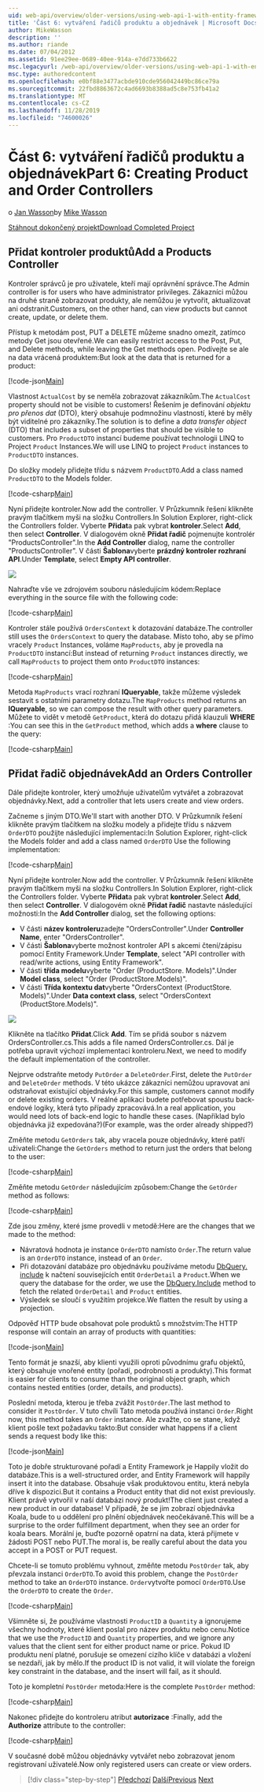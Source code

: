 ```yaml
---
uid: web-api/overview/older-versions/using-web-api-1-with-entity-framework-5/using-web-api-with-entity-framework-part-6
title: 'Část 6: vytváření řadičů produktu a objednávek | Microsoft Docs'
author: MikeWasson
description: ''
ms.author: riande
ms.date: 07/04/2012
ms.assetid: 91ee29ee-0689-40ee-914a-e7dd733b6622
msc.legacyurl: /web-api/overview/older-versions/using-web-api-1-with-entity-framework-5/using-web-api-with-entity-framework-part-6
msc.type: authoredcontent
ms.openlocfilehash: e0bf88e3477acbde910cde956042449bc86ce79a
ms.sourcegitcommit: 22fbd8863672c4ad6693b8388ad5c8e753fb41a2
ms.translationtype: MT
ms.contentlocale: cs-CZ
ms.lasthandoff: 11/28/2019
ms.locfileid: "74600026"
---
```

# <a name="part-6-creating-product-and-order-controllers"></a><span data-ttu-id="317bb-102">Část 6: vytváření řadičů produktu a objednávek</span><span class="sxs-lookup"><span data-stu-id="317bb-102">Part 6: Creating Product and Order Controllers</span></span>

<span data-ttu-id="317bb-103">o [Jan Wasson](https://github.com/MikeWasson)</span><span class="sxs-lookup"><span data-stu-id="317bb-103">by [Mike Wasson](https://github.com/MikeWasson)</span></span>

[<span data-ttu-id="317bb-104">Stáhnout dokončený projekt</span><span class="sxs-lookup"><span data-stu-id="317bb-104">Download Completed Project</span></span>](https://code.msdn.microsoft.com/ASP-NET-Web-API-with-afa30545)

## <a name="add-a-products-controller"></a><span data-ttu-id="317bb-105">Přidat kontroler produktů</span><span class="sxs-lookup"><span data-stu-id="317bb-105">Add a Products Controller</span></span>

<span data-ttu-id="317bb-106">Kontroler správců je pro uživatele, kteří mají oprávnění správce.</span><span class="sxs-lookup"><span data-stu-id="317bb-106">The Admin controller is for users who have administrator privileges.</span></span> <span data-ttu-id="317bb-107">Zákazníci můžou na druhé straně zobrazovat produkty, ale nemůžou je vytvořit, aktualizovat ani odstranit.</span><span class="sxs-lookup"><span data-stu-id="317bb-107">Customers, on the other hand, can view products but cannot create, update, or delete them.</span></span>

<span data-ttu-id="317bb-108">Přístup k metodám post, PUT a DELETE můžeme snadno omezit, zatímco metody Get jsou otevřené.</span><span class="sxs-lookup"><span data-stu-id="317bb-108">We can easily restrict access to the Post, Put, and Delete methods, while leaving the Get methods open.</span></span> <span data-ttu-id="317bb-109">Podívejte se ale na data vrácená produktem:</span><span class="sxs-lookup"><span data-stu-id="317bb-109">But look at the data that is returned for a product:</span></span>

[!code-json[Main](using-web-api-with-entity-framework-part-6/samples/sample1.json?highlight=1)]

<span data-ttu-id="317bb-110">Vlastnost `ActualCost` by se neměla zobrazovat zákazníkům.</span><span class="sxs-lookup"><span data-stu-id="317bb-110">The `ActualCost` property should not be visible to customers!</span></span> <span data-ttu-id="317bb-111">Řešením je definování *objektu pro přenos dat* (DTO), který obsahuje podmnožinu vlastností, které by měly být viditelné pro zákazníky.</span><span class="sxs-lookup"><span data-stu-id="317bb-111">The solution is to define a *data transfer object* (DTO) that includes a subset of properties that should be visible to customers.</span></span> <span data-ttu-id="317bb-112">Pro `ProductDTO` instancí budeme používat technologii LINQ to Project `Product` Instances.</span><span class="sxs-lookup"><span data-stu-id="317bb-112">We will use LINQ to project `Product` instances to `ProductDTO` instances.</span></span>

<span data-ttu-id="317bb-113">Do složky modely přidejte třídu s názvem `ProductDTO`.</span><span class="sxs-lookup"><span data-stu-id="317bb-113">Add a class named `ProductDTO` to the Models folder.</span></span>

[!code-csharp[Main](using-web-api-with-entity-framework-part-6/samples/sample2.cs)]

<span data-ttu-id="317bb-114">Nyní přidejte kontroler.</span><span class="sxs-lookup"><span data-stu-id="317bb-114">Now add the controller.</span></span> <span data-ttu-id="317bb-115">V Průzkumník řešení klikněte pravým tlačítkem myši na složku Controllers.</span><span class="sxs-lookup"><span data-stu-id="317bb-115">In Solution Explorer, right-click the Controllers folder.</span></span> <span data-ttu-id="317bb-116">Vyberte **Přidat**a pak vybrat **kontroler**.</span><span class="sxs-lookup"><span data-stu-id="317bb-116">Select **Add**, then select **Controller**.</span></span> <span data-ttu-id="317bb-117">V dialogovém okně **Přidat řadič** pojmenujte kontrolér &quot;ProductsController&quot;.</span><span class="sxs-lookup"><span data-stu-id="317bb-117">In the **Add Controller** dialog, name the controller &quot;ProductsController&quot;.</span></span> <span data-ttu-id="317bb-118">V části **Šablona**vyberte **prázdný kontroler rozhraní API**.</span><span class="sxs-lookup"><span data-stu-id="317bb-118">Under **Template**, select **Empty API controller**.</span></span>

![](using-web-api-with-entity-framework-part-6/_static/image1.png)

<span data-ttu-id="317bb-119">Nahraďte vše ve zdrojovém souboru následujícím kódem:</span><span class="sxs-lookup"><span data-stu-id="317bb-119">Replace everything in the source file with the following code:</span></span>

[!code-csharp[Main](using-web-api-with-entity-framework-part-6/samples/sample3.cs)]

<span data-ttu-id="317bb-120">Kontroler stále používá `OrdersContext` k dotazování databáze.</span><span class="sxs-lookup"><span data-stu-id="317bb-120">The controller still uses the `OrdersContext` to query the database.</span></span> <span data-ttu-id="317bb-121">Místo toho, aby se přímo vracely `Product` Instances, voláme `MapProducts`, aby je provedla na `ProductDTO` instancí:</span><span class="sxs-lookup"><span data-stu-id="317bb-121">But instead of returning `Product` instances directly, we call `MapProducts` to project them onto `ProductDTO` instances:</span></span>

[!code-csharp[Main](using-web-api-with-entity-framework-part-6/samples/sample4.cs?highlight=1)]

<span data-ttu-id="317bb-122">Metoda `MapProducts` vrací rozhraní **IQueryable**, takže můžeme výsledek sestavit s ostatními parametry dotazu.</span><span class="sxs-lookup"><span data-stu-id="317bb-122">The `MapProducts` method returns an **IQueryable**, so we can compose the result with other query parameters.</span></span> <span data-ttu-id="317bb-123">Můžete to vidět v metodě `GetProduct`, která do dotazu přidá klauzuli **WHERE** :</span><span class="sxs-lookup"><span data-stu-id="317bb-123">You can see this in the `GetProduct` method, which adds a **where** clause to the query:</span></span>

[!code-csharp[Main](using-web-api-with-entity-framework-part-6/samples/sample5.cs?highlight=2)]

## <a name="add-an-orders-controller"></a><span data-ttu-id="317bb-124">Přidat řadič objednávek</span><span class="sxs-lookup"><span data-stu-id="317bb-124">Add an Orders Controller</span></span>

<span data-ttu-id="317bb-125">Dále přidejte kontroler, který umožňuje uživatelům vytvářet a zobrazovat objednávky.</span><span class="sxs-lookup"><span data-stu-id="317bb-125">Next, add a controller that lets users create and view orders.</span></span>

<span data-ttu-id="317bb-126">Začneme s jiným DTO.</span><span class="sxs-lookup"><span data-stu-id="317bb-126">We'll start with another DTO.</span></span> <span data-ttu-id="317bb-127">V Průzkumník řešení klikněte pravým tlačítkem na složku modely a přidejte třídu s názvem `OrderDTO` použijte následující implementaci:</span><span class="sxs-lookup"><span data-stu-id="317bb-127">In Solution Explorer, right-click the Models folder and add a class named `OrderDTO` Use the following implementation:</span></span>

[!code-csharp[Main](using-web-api-with-entity-framework-part-6/samples/sample6.cs)]

<span data-ttu-id="317bb-128">Nyní přidejte kontroler.</span><span class="sxs-lookup"><span data-stu-id="317bb-128">Now add the controller.</span></span> <span data-ttu-id="317bb-129">V Průzkumník řešení klikněte pravým tlačítkem myši na složku Controllers.</span><span class="sxs-lookup"><span data-stu-id="317bb-129">In Solution Explorer, right-click the Controllers folder.</span></span> <span data-ttu-id="317bb-130">Vyberte **Přidat**a pak vybrat **kontroler**.</span><span class="sxs-lookup"><span data-stu-id="317bb-130">Select **Add**, then select **Controller**.</span></span> <span data-ttu-id="317bb-131">V dialogovém okně **Přidat řadič** nastavte následující možnosti:</span><span class="sxs-lookup"><span data-stu-id="317bb-131">In the **Add Controller** dialog, set the following options:</span></span>

- <span data-ttu-id="317bb-132">V části **název kontroleru**zadejte "OrdersController".</span><span class="sxs-lookup"><span data-stu-id="317bb-132">Under **Controller Name**, enter "OrdersController".</span></span>
- <span data-ttu-id="317bb-133">V části **Šablona**vyberte možnost kontroler API s akcemi čtení/zápisu pomocí Entity Framework.</span><span class="sxs-lookup"><span data-stu-id="317bb-133">Under **Template**, select "API controller with read/write actions, using Entity Framework".</span></span>
- <span data-ttu-id="317bb-134">V části **třída modelu**vyberte &quot;Order (ProductStore. Models)&quot;.</span><span class="sxs-lookup"><span data-stu-id="317bb-134">Under **Model class**, select &quot;Order (ProductStore.Models)&quot;.</span></span>
- <span data-ttu-id="317bb-135">V části **Třída kontextu dat**vyberte &quot;OrdersContext (ProductStore. Models)&quot;.</span><span class="sxs-lookup"><span data-stu-id="317bb-135">Under **Data context class**, select &quot;OrdersContext (ProductStore.Models)&quot;.</span></span>

![](using-web-api-with-entity-framework-part-6/_static/image2.png)

<span data-ttu-id="317bb-136">Klikněte na tlačítko **Přidat**.</span><span class="sxs-lookup"><span data-stu-id="317bb-136">Click **Add**.</span></span> <span data-ttu-id="317bb-137">Tím se přidá soubor s názvem OrdersController.cs.</span><span class="sxs-lookup"><span data-stu-id="317bb-137">This adds a file named OrdersController.cs.</span></span> <span data-ttu-id="317bb-138">Dál je potřeba upravit výchozí implementaci kontroleru.</span><span class="sxs-lookup"><span data-stu-id="317bb-138">Next, we need to modify the default implementation of the controller.</span></span>

<span data-ttu-id="317bb-139">Nejprve odstraňte metody `PutOrder` a `DeleteOrder`.</span><span class="sxs-lookup"><span data-stu-id="317bb-139">First, delete the `PutOrder` and `DeleteOrder` methods.</span></span> <span data-ttu-id="317bb-140">V této ukázce zákazníci nemůžou upravovat ani odstraňovat existující objednávky.</span><span class="sxs-lookup"><span data-stu-id="317bb-140">For this sample, customers cannot modify or delete existing orders.</span></span> <span data-ttu-id="317bb-141">V reálné aplikaci budete potřebovat spoustu back-endové logiky, která tyto případy zpracovává.</span><span class="sxs-lookup"><span data-stu-id="317bb-141">In a real application, you would need lots of back-end logic to handle these cases.</span></span> <span data-ttu-id="317bb-142">(Například bylo objednávka již expedována?)</span><span class="sxs-lookup"><span data-stu-id="317bb-142">(For example, was the order already shipped?)</span></span>

<span data-ttu-id="317bb-143">Změňte metodu `GetOrders` tak, aby vracela pouze objednávky, které patří uživateli:</span><span class="sxs-lookup"><span data-stu-id="317bb-143">Change the `GetOrders` method to return just the orders that belong to the user:</span></span>

[!code-csharp[Main](using-web-api-with-entity-framework-part-6/samples/sample7.cs)]

<span data-ttu-id="317bb-144">Změňte metodu `GetOrder` následujícím způsobem:</span><span class="sxs-lookup"><span data-stu-id="317bb-144">Change the `GetOrder` method as follows:</span></span>

[!code-csharp[Main](using-web-api-with-entity-framework-part-6/samples/sample8.cs)]

<span data-ttu-id="317bb-145">Zde jsou změny, které jsme provedli v metodě:</span><span class="sxs-lookup"><span data-stu-id="317bb-145">Here are the changes that we made to the method:</span></span>

- <span data-ttu-id="317bb-146">Návratová hodnota je instance `OrderDTO` namísto `Order`.</span><span class="sxs-lookup"><span data-stu-id="317bb-146">The return value is an `OrderDTO` instance, instead of an `Order`.</span></span>
- <span data-ttu-id="317bb-147">Při dotazování databáze pro objednávku používáme metodu [DbQuery. include](https://msdn.microsoft.com/library/gg696395) k načtení souvisejících entit `OrderDetail` a `Product`.</span><span class="sxs-lookup"><span data-stu-id="317bb-147">When we query the database for the order, we use the [DbQuery.Include](https://msdn.microsoft.com/library/gg696395) method to fetch the related `OrderDetail` and `Product` entities.</span></span>
- <span data-ttu-id="317bb-148">Výsledek se sloučí s využitím projekce.</span><span class="sxs-lookup"><span data-stu-id="317bb-148">We flatten the result by using a projection.</span></span>

<span data-ttu-id="317bb-149">Odpověď HTTP bude obsahovat pole produktů s množstvím:</span><span class="sxs-lookup"><span data-stu-id="317bb-149">The HTTP response will contain an array of products with quantities:</span></span>

[!code-json[Main](using-web-api-with-entity-framework-part-6/samples/sample9.json)]

<span data-ttu-id="317bb-150">Tento formát je snazší, aby klienti využili oproti původnímu grafu objektů, který obsahuje vnořené entity (pořadí, podrobnosti a produkty).</span><span class="sxs-lookup"><span data-stu-id="317bb-150">This format is easier for clients to consume than the original object graph, which contains nested entities (order, details, and products).</span></span>

<span data-ttu-id="317bb-151">Poslední metoda, kterou je třeba zvážit `PostOrder`.</span><span class="sxs-lookup"><span data-stu-id="317bb-151">The last method to consider it `PostOrder`.</span></span> <span data-ttu-id="317bb-152">V tuto chvíli Tato metoda používá instanci `Order`.</span><span class="sxs-lookup"><span data-stu-id="317bb-152">Right now, this method takes an `Order` instance.</span></span> <span data-ttu-id="317bb-153">Ale zvažte, co se stane, když klient pošle text požadavku takto:</span><span class="sxs-lookup"><span data-stu-id="317bb-153">But consider what happens if a client sends a request body like this:</span></span>

[!code-json[Main](using-web-api-with-entity-framework-part-6/samples/sample10.json)]

<span data-ttu-id="317bb-154">Toto je dobře strukturované pořadí a Entity Framework je Happily vložit do databáze.</span><span class="sxs-lookup"><span data-stu-id="317bb-154">This is a well-structured order, and Entity Framework will happily insert it into the database.</span></span> <span data-ttu-id="317bb-155">Obsahuje však produktovou entitu, která nebyla dříve k dispozici.</span><span class="sxs-lookup"><span data-stu-id="317bb-155">But it contains a Product entity that did not exist previously.</span></span> <span data-ttu-id="317bb-156">Klient právě vytvořil v naší databázi nový produkt!</span><span class="sxs-lookup"><span data-stu-id="317bb-156">The client just created a new product in our database!</span></span> <span data-ttu-id="317bb-157">V případě, že se jim zobrazí objednávka Koala, bude to u oddělení pro plnění objednávek neočekávaně.</span><span class="sxs-lookup"><span data-stu-id="317bb-157">This will be a surprise to the order fulfillment department, when they see an order for koala bears.</span></span> <span data-ttu-id="317bb-158">Morální je, buďte pozorně opatrní na data, která přijmete v žádosti POST nebo PUT.</span><span class="sxs-lookup"><span data-stu-id="317bb-158">The moral is, be really careful about the data you accept in a POST or PUT request.</span></span>

<span data-ttu-id="317bb-159">Chcete-li se tomuto problému vyhnout, změňte metodu `PostOrder` tak, aby převzala instanci `OrderDTO`.</span><span class="sxs-lookup"><span data-stu-id="317bb-159">To avoid this problem, change the `PostOrder` method to take an `OrderDTO` instance.</span></span> <span data-ttu-id="317bb-160">`Order`vytvořte pomocí `OrderDTO`.</span><span class="sxs-lookup"><span data-stu-id="317bb-160">Use the `OrderDTO` to create the `Order`.</span></span>

[!code-csharp[Main](using-web-api-with-entity-framework-part-6/samples/sample11.cs)]

<span data-ttu-id="317bb-161">Všimněte si, že používáme vlastnosti `ProductID` a `Quantity` a ignorujeme všechny hodnoty, které klient poslal pro název produktu nebo cenu.</span><span class="sxs-lookup"><span data-stu-id="317bb-161">Notice that we use the `ProductID` and `Quantity` properties, and we ignore any values that the client sent for either product name or price.</span></span> <span data-ttu-id="317bb-162">Pokud ID produktu není platné, porušuje se omezení cizího klíče v databázi a vložení se nezdaří, jak by mělo.</span><span class="sxs-lookup"><span data-stu-id="317bb-162">If the product ID is not valid, it will violate the foreign key constraint in the database, and the insert will fail, as it should.</span></span>

<span data-ttu-id="317bb-163">Toto je kompletní `PostOrder` metoda:</span><span class="sxs-lookup"><span data-stu-id="317bb-163">Here is the complete `PostOrder` method:</span></span>

[!code-csharp[Main](using-web-api-with-entity-framework-part-6/samples/sample12.cs)]

<span data-ttu-id="317bb-164">Nakonec přidejte do kontroleru atribut **autorizace** :</span><span class="sxs-lookup"><span data-stu-id="317bb-164">Finally, add the **Authorize** attribute to the controller:</span></span>

[!code-csharp[Main](using-web-api-with-entity-framework-part-6/samples/sample13.cs)]

<span data-ttu-id="317bb-165">V současné době můžou objednávky vytvářet nebo zobrazovat jenom registrovaní uživatelé.</span><span class="sxs-lookup"><span data-stu-id="317bb-165">Now only registered users can create or view orders.</span></span>

> [!div class="step-by-step"]
> <span data-ttu-id="317bb-166">[Předchozí](using-web-api-with-entity-framework-part-5.md)
> [Další](using-web-api-with-entity-framework-part-7.md)</span><span class="sxs-lookup"><span data-stu-id="317bb-166">[Previous](using-web-api-with-entity-framework-part-5.md)
[Next](using-web-api-with-entity-framework-part-7.md)</span></span>
